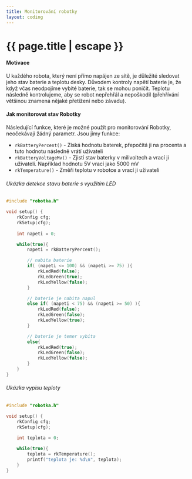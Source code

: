 ```yaml
---
title: Monitorování robotky
layout: coding
---
```


# {{ page.title | escape }}
#### Motivace
U každého robota, který není přímo napájen ze sítě, je důležité sledovat jeho stav baterie a teplotu desky. Důvodem kontroly napětí baterie je, že když včas neodpojíme vybité baterie, tak se mohou poničit. Teplotu následně kontrolujeme, aby se robot nepřehřál a nepoškodil (přehřívání většinou znamená nějaké přetížení nebo závadu).

#### Jak monitorovat stav Robotky
Následující funkce, které je možné použít pro monitorování Robotky, neočekávají žádný parametr. Jsou jimy funkce:
- `rkBatteryPercent()` - Získá hodnotu baterek, přepočítá ji na procenta a tuto hodnotu následně vrátí uživateli
- `rkBatteryVoltageMv()` - Zjistí stav baterky v milivoltech a vrací ji uživateli. Například hodnotu 5V vrací jako 5000 mV
- `rkTemperature()` - Změři teplotu v robotce a vrací ji uživateli

###### Ukázka detekce stavu baterie s využitím LED
```cpp
#include "robotka.h"

void setup() {
    rkConfig cfg;
    rkSetup(cfg);
   
    int napeti = 0;

    while(true){
        napeti = rkBatteryPercent();

        // nabita baterie
        if( (napeti <= 100) && (napeti >= 75) ){
            rkLedRed(false); 
            rkLedGreen(true);
            rkLedYellow(false);
        }

        // baterie je nabita napul
        else if( (napeti < 75) && (napeti >= 50) ){
            rkLedRed(false); 
            rkLedGreen(false);
            rkLedYellow(true);
        }

        // baterie je temer vybita
        else{   
            rkLedRed(true); 
            rkLedGreen(false);
            rkLedYellow(false);
        }
    }
}
``` 

###### Ukázka vypisu teploty
```cpp
#include "robotka.h"

void setup() {
    rkConfig cfg;
    rkSetup(cfg);
   
    int teplota = 0;

    while(true){
        teplota = rkTemperature();
        printf("teplota je: %d\n", teplota);
    }
}
``` 


